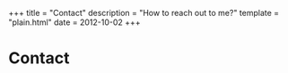+++
title = "Contact"
description = "How to reach out to me?"
template = "plain.html"
date = 2012-10-02
+++

# Contact

